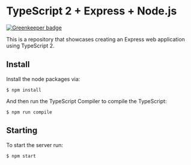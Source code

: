 # TypeScript 2 + Express + Node.js

[![Greenkeeper badge](https://badges.greenkeeper.io/sbmadhav/node-typescript.svg)](https://greenkeeper.io/)

This is a repository that showcases creating an Express web application using TypeScript 2.

## Install

Install the node packages via:

`$ npm install`

And then run the TypeScript Compiler to compile the TypeScript:

`$ npm run compile`

## Starting

To start the server run:

`$ npm start`